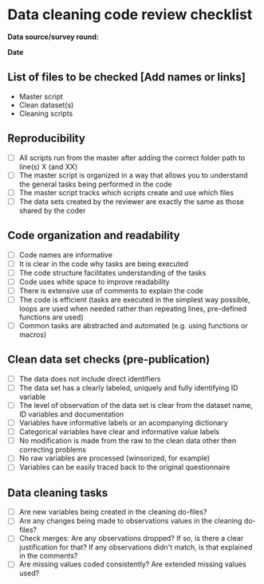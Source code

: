 # Data cleaning code review checklist

**Data source/survey round:**

**Date**  

## List of files to be checked [Add names or links]
- Master script
- Clean dataset(s)
- Cleaning scripts

## Reproducibility
- [ ] All scripts run from the master after adding the correct folder path to line(s) X (and XX)
- [ ] The master script is organized in a way that allows you to understand the general tasks being performed in the code
- [ ] The master script tracks which scripts create and use which files
- [ ] The data sets created by the reviewer are exactly the same as those shared by the coder

## Code organization and readability
- [ ] Code names are informative 
- [ ] It is clear in the code why tasks are being executed
- [ ] The code structure facilitates understanding of the tasks
- [ ] Code uses white space to improve readability
- [ ] There is extensive use of comments to explain the code
- [ ] The code is efficient (tasks are executed in the simplest way possible, loops are used when needed rather than repeating lines, pre-defined functions are used)
- [ ] Common tasks are abstracted and automated (e.g. using functions or macros)

## Clean data set checks (pre-publication)
- [ ] The data does not include direct identifiers
- [ ] The data set has a clearly labeled, uniquely and fully identifying ID variable
- [ ] The level of observation of the data set is clear from the dataset name, ID variables and documentation
- [ ] Variables have informative labels or an acompanying dictionary
- [ ] Categorical variables have clear and informative value labels
- [ ] No modification is made from the raw to the clean data other then correcting problems 
- [ ] No raw variables are processed (winsorized, for example)  
- [ ] Variables can be easily traced back to the original questionnaire

## Data cleaning tasks
- [ ] Are new variables being created in the cleaning do-files? 
- [ ] Are any changes being made to observations values in the cleaning do-files? 
- [ ] Check merges: Are any observations dropped? If so, is there a clear justification for that? If any observations didn't match, is that explained in the comments?
- [ ] Are missing values coded consistently? Are extended missing values used?
